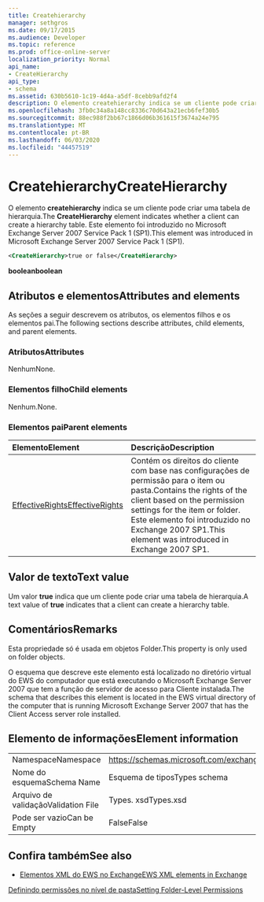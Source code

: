 ```yaml
---
title: Createhierarchy
manager: sethgros
ms.date: 09/17/2015
ms.audience: Developer
ms.topic: reference
ms.prod: office-online-server
localization_priority: Normal
api_name:
- CreateHierarchy
api_type:
- schema
ms.assetid: 630b5610-1c19-4d4a-a5df-8cebb9afd2f4
description: O elemento createhierarchy indica se um cliente pode criar uma tabela de hierarquia. Este elemento foi introduzido no Microsoft Exchange Server 2007 Service Pack 1 (SP1).
ms.openlocfilehash: 3fb0c34a8a148cc8336c70d643a21ecb6fef30b5
ms.sourcegitcommit: 88ec988f2bb67c1866d06b361615f3674a24e795
ms.translationtype: MT
ms.contentlocale: pt-BR
ms.lasthandoff: 06/03/2020
ms.locfileid: "44457519"
---
```

# <a name="createhierarchy"></a><span data-ttu-id="ee5dd-104">Createhierarchy</span><span class="sxs-lookup"><span data-stu-id="ee5dd-104">CreateHierarchy</span></span>

<span data-ttu-id="ee5dd-105">O elemento **createhierarchy** indica se um cliente pode criar uma tabela de hierarquia.</span><span class="sxs-lookup"><span data-stu-id="ee5dd-105">The **CreateHierarchy** element indicates whether a client can create a hierarchy table.</span></span> <span data-ttu-id="ee5dd-106">Este elemento foi introduzido no Microsoft Exchange Server 2007 Service Pack 1 (SP1).</span><span class="sxs-lookup"><span data-stu-id="ee5dd-106">This element was introduced in Microsoft Exchange Server 2007 Service Pack 1 (SP1).</span></span> 
  
```xml
<CreateHierarchy>true or false</CreateHierarchy>
```

 <span data-ttu-id="ee5dd-107">**boolean**</span><span class="sxs-lookup"><span data-stu-id="ee5dd-107">**boolean**</span></span>
## <a name="attributes-and-elements"></a><span data-ttu-id="ee5dd-108">Atributos e elementos</span><span class="sxs-lookup"><span data-stu-id="ee5dd-108">Attributes and elements</span></span>

<span data-ttu-id="ee5dd-109">As seções a seguir descrevem os atributos, os elementos filhos e os elementos pai.</span><span class="sxs-lookup"><span data-stu-id="ee5dd-109">The following sections describe attributes, child elements, and parent elements.</span></span>
  
### <a name="attributes"></a><span data-ttu-id="ee5dd-110">Atributos</span><span class="sxs-lookup"><span data-stu-id="ee5dd-110">Attributes</span></span>

<span data-ttu-id="ee5dd-111">Nenhum</span><span class="sxs-lookup"><span data-stu-id="ee5dd-111">None.</span></span>
  
### <a name="child-elements"></a><span data-ttu-id="ee5dd-112">Elementos filho</span><span class="sxs-lookup"><span data-stu-id="ee5dd-112">Child elements</span></span>

<span data-ttu-id="ee5dd-113">Nenhum.</span><span class="sxs-lookup"><span data-stu-id="ee5dd-113">None.</span></span>
  
### <a name="parent-elements"></a><span data-ttu-id="ee5dd-114">Elementos pai</span><span class="sxs-lookup"><span data-stu-id="ee5dd-114">Parent elements</span></span>

|<span data-ttu-id="ee5dd-115">**Elemento**</span><span class="sxs-lookup"><span data-stu-id="ee5dd-115">**Element**</span></span>|<span data-ttu-id="ee5dd-116">**Descrição**</span><span class="sxs-lookup"><span data-stu-id="ee5dd-116">**Description**</span></span>|
|:-----|:-----|
|[<span data-ttu-id="ee5dd-117">EffectiveRights</span><span class="sxs-lookup"><span data-stu-id="ee5dd-117">EffectiveRights</span></span>](effectiverights.md) <br/> |<span data-ttu-id="ee5dd-118">Contém os direitos do cliente com base nas configurações de permissão para o item ou pasta.</span><span class="sxs-lookup"><span data-stu-id="ee5dd-118">Contains the rights of the client based on the permission settings for the item or folder.</span></span> <span data-ttu-id="ee5dd-119">Este elemento foi introduzido no Exchange 2007 SP1.</span><span class="sxs-lookup"><span data-stu-id="ee5dd-119">This element was introduced in Exchange 2007 SP1.</span></span>  <br/> |
   
## <a name="text-value"></a><span data-ttu-id="ee5dd-120">Valor de texto</span><span class="sxs-lookup"><span data-stu-id="ee5dd-120">Text value</span></span>

<span data-ttu-id="ee5dd-121">Um valor **true** indica que um cliente pode criar uma tabela de hierarquia.</span><span class="sxs-lookup"><span data-stu-id="ee5dd-121">A text value of **true** indicates that a client can create a hierarchy table.</span></span> 
  
## <a name="remarks"></a><span data-ttu-id="ee5dd-122">Comentários</span><span class="sxs-lookup"><span data-stu-id="ee5dd-122">Remarks</span></span>

<span data-ttu-id="ee5dd-123">Esta propriedade só é usada em objetos Folder.</span><span class="sxs-lookup"><span data-stu-id="ee5dd-123">This property is only used on folder objects.</span></span>
  
<span data-ttu-id="ee5dd-124">O esquema que descreve este elemento está localizado no diretório virtual do EWS do computador que está executando o Microsoft Exchange Server 2007 que tem a função de servidor de acesso para Cliente instalada.</span><span class="sxs-lookup"><span data-stu-id="ee5dd-124">The schema that describes this element is located in the EWS virtual directory of the computer that is running Microsoft Exchange Server 2007 that has the Client Access server role installed.</span></span>
  
## <a name="element-information"></a><span data-ttu-id="ee5dd-125">Elemento de informações</span><span class="sxs-lookup"><span data-stu-id="ee5dd-125">Element information</span></span>

|||
|:-----|:-----|
|<span data-ttu-id="ee5dd-126">Namespace</span><span class="sxs-lookup"><span data-stu-id="ee5dd-126">Namespace</span></span>  <br/> |https://schemas.microsoft.com/exchange/services/2006/types  <br/> |
|<span data-ttu-id="ee5dd-127">Nome do esquema</span><span class="sxs-lookup"><span data-stu-id="ee5dd-127">Schema Name</span></span>  <br/> |<span data-ttu-id="ee5dd-128">Esquema de tipos</span><span class="sxs-lookup"><span data-stu-id="ee5dd-128">Types schema</span></span>  <br/> |
|<span data-ttu-id="ee5dd-129">Arquivo de validação</span><span class="sxs-lookup"><span data-stu-id="ee5dd-129">Validation File</span></span>  <br/> |<span data-ttu-id="ee5dd-130">Types. xsd</span><span class="sxs-lookup"><span data-stu-id="ee5dd-130">Types.xsd</span></span>  <br/> |
|<span data-ttu-id="ee5dd-131">Pode ser vazio</span><span class="sxs-lookup"><span data-stu-id="ee5dd-131">Can be Empty</span></span>  <br/> |<span data-ttu-id="ee5dd-132">False</span><span class="sxs-lookup"><span data-stu-id="ee5dd-132">False</span></span>  <br/> |
   
## <a name="see-also"></a><span data-ttu-id="ee5dd-133">Confira também</span><span class="sxs-lookup"><span data-stu-id="ee5dd-133">See also</span></span>



- [<span data-ttu-id="ee5dd-134">Elementos XML do EWS no Exchange</span><span class="sxs-lookup"><span data-stu-id="ee5dd-134">EWS XML elements in Exchange</span></span>](ews-xml-elements-in-exchange.md)


[<span data-ttu-id="ee5dd-135">Definindo permissões no nível de pasta</span><span class="sxs-lookup"><span data-stu-id="ee5dd-135">Setting Folder-Level Permissions</span></span>](https://msdn.microsoft.com/library/c7530e86-5112-401c-b10a-9c054ae59f07%28Office.15%29.aspx)


